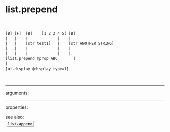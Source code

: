 # list.prepend

```


[B] [F]  [B]    [1 2 3 4 5( [B]
|   |    |             |    |
|   |    [str test1]   |    [str ANOTHER STRING]
|   |    |             |    |
|   |    |             |    |.
[list.prepend @prop ABC       ]
|
[ui.display @display_type=1]

            
```
---
arguments:


---
properties:


see also:<br>
![list.append](img/object_list.append.png)

